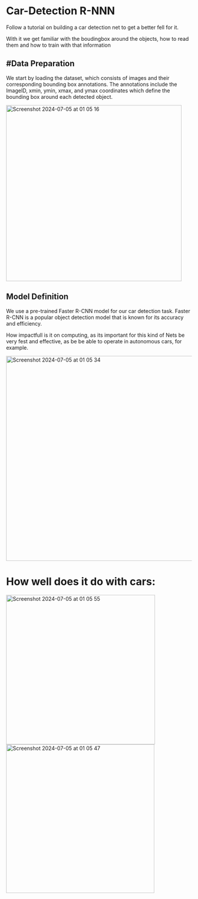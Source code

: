 # Car-Detection R-NNN

Follow a tutorial on building a car detection net to get a better fell for it.

With it we get familiar with the boudingbox around the objects, how to read them and how to train with that information

## #Data Preparation

We start by loading the dataset, which consists of images and their corresponding bounding box annotations. The annotations include the ImageID, xmin, ymin, xmax, and ymax coordinates which define the bounding box around each detected object.

<img width="476" alt="Screenshot 2024-07-05 at 01 05 16" src="https://github.com/vtortega/Car-Detection/assets/112141870/113f18bd-4d85-432b-8db4-2fe1ab53f9fe">

## Model Definition

We use a pre-trained Faster R-CNN model for our car detection task. Faster R-CNN is a popular object detection model that is known for its accuracy and efficiency.

How impactfull is it on computing, as its important for this kind of Nets be very fest and effective, as be be able to operate in autonomous cars, for example.

<img width="554" alt="Screenshot 2024-07-05 at 01 05 34" src="https://github.com/vtortega/Car-Detection/assets/112141870/8d378197-e7b4-4fac-9b9a-fe6411a0fb52">

# How well does it do with cars: 

<img width="404" alt="Screenshot 2024-07-05 at 01 05 55" src="https://github.com/vtortega/Car-Detection/assets/112141870/abd0cd5c-9d6f-4c9c-b89d-558d980d0228">



<img width="402" alt="Screenshot 2024-07-05 at 01 05 47" src="https://github.com/vtortega/Car-Detection/assets/112141870/7b0c00a2-6ebf-423d-8720-937725808d70">


